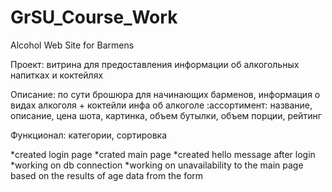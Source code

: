 # GrSU_Course_Work
Alcohol Web Site for Barmens

Проект: витрина для предоставления информации об алкогольных напитках и коктейлях

Описание: по сути брошюра для начинающих барменов, информация о видах алкоголя + коктейли
инфа об алкоголе :ассортимент: название, описание, цена шота, картинка, объем бутылки, объем порции, рейтинг

Функционал: категории, сортировка

*created login page
*crated main page
*created hello message after login
*working on db connection
*working on unavailability to the main page based on the results of age data from the form
